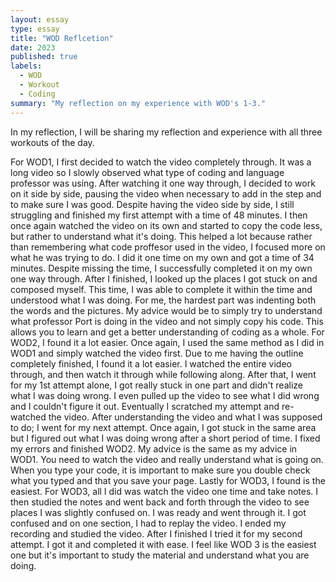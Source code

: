 ```yaml
---
layout: essay
type: essay
title: "WOD Reflcetion"
date: 2023 
published: true
labels:
  - WOD
  - Workout
  - Coding
summary: "My reflection on my experience with WOD's 1-3."
---
```

In my reflection, I will be sharing my reflection and experience with all three workouts of the day. 

For WOD1, I first decided to watch the video completely through. It was a long video so I slowly observed what type of coding and language professor was using. After watching it one way through, I decided to work on it side by side, pausing the video when necessary to add in the step and to make sure I was good. Despite having the video side by side, I still struggling and finished my first attempt with a time of 48 minutes. I then once again watched the video on its own and started to copy the code less, but rather to understand what it's doing. This helped a lot because rather than remembering what code proffesor used in the video, I focused more on what he was trying to do. I did it one time on my own and got a time of 34 minutes. Despite missing the time, I successfully completed it on my own one way through. After I finished, I looked up the places I got stuck on and composed myself. This time, I was able to complete it within the time and understood what I was doing. For me, the hardest part was indenting both the words and the pictures. My advice would be to simply try to understand what professor Port is doing in the video and not simply copy his code. This allows you to learn and get a better understanding of coding as a whole.
For WOD2, I found it a lot easier. Once again, I used the same method as I did in WOD1 and simply watched the video first. Due to me having the outline completely finished, I found it a lot easier. I watched the entire video through, and then watch it through while following along. After that, I went for my 1st attempt alone, I got really stuck in one part and didn't realize what I was doing wrong. I even pulled up the video to see what I did wrong and I couldn't figure it out. Eventually I scratched my attempt and re-watched the video. After understanding the video and what I was supposed to do; I went for my next attempt. Once again, I got stuck in the same area but I figured out what I was doing wrong after a short period of time. I fixed my errors and finished WOD2. My advice is the same as my advice in WOD1. You need to watch the video and really understand what is going on. When you type your code, it is important to make sure you double check what you typed and that you save your page. 
Lastly for WOD3, I found is the easiest. For WOD3, all I did was watch the video one time and take notes. I then studied the notes and went back and forth through the video to see places I was slightly confused on. I was ready and went through it. I got confused and on one section, I had to replay the video. I ended my recording and studied the video. After I finished I tried it for my second attempt. I got it and completed it with ease. I feel like WOD 3 is the easiest one but it's important to study the material and understand what you are doing. 
